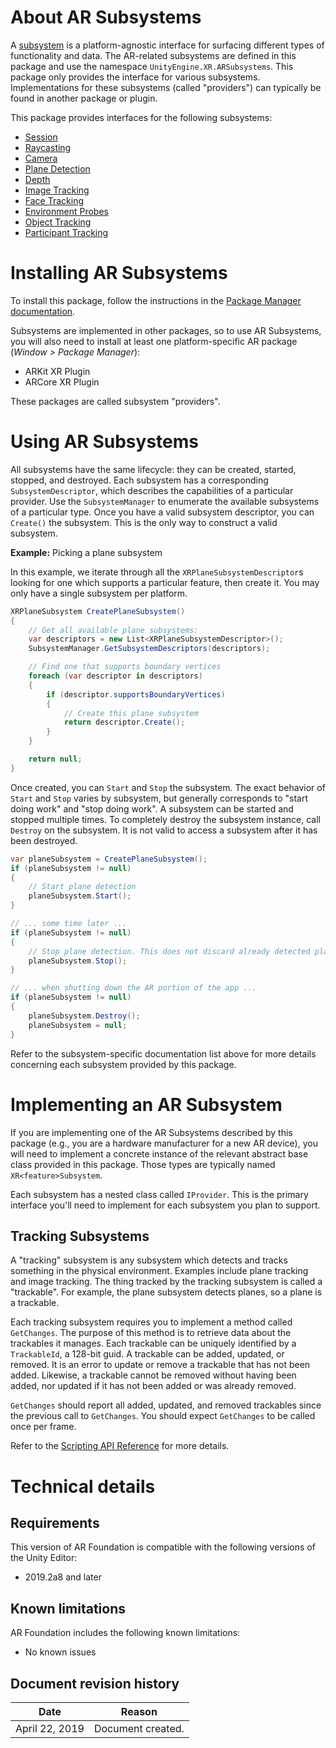 # About AR Subsystems

A [subsystem](https://docs.unity3d.com/ScriptReference/Experimental.Subsystem.html) is a platform-agnostic interface for surfacing different types of functionality and data. The AR-related subsystems are defined in this package and use the namespace `UnityEngine.XR.ARSubsystems`. This package only provides the interface for various subsystems. Implementations for these subsystems (called "providers") can typically be found in another package or plugin.

This package provides interfaces for the following subsystems:

- [Session](session-subsystem.md)
- [Raycasting](raycasting-subsystem.md)
- [Camera](camera-subsystem.md)
- [Plane Detection](plane-subsystem.md)
- [Depth](depth-subsystem.md)
- [Image Tracking](image-tracking.md)
- [Face Tracking](face-tracking.md)
- [Environment Probes](environment-probe-subsystem.md)
- [Object Tracking](object-tracking.md)
- [Participant Tracking](participant-subsystem.md)

# Installing AR Subsystems

To install this package, follow the instructions in the [Package Manager documentation](https://docs.unity3d.com/Packages/com.unity.package-manager-ui@latest/index.html).

Subsystems are implemented in other packages, so to use AR Subsystems, you will also need to install at least one platform-specific AR package (*Window > Package Manager*):

- ARKit XR Plugin
- ARCore XR Plugin

These packages are called subsystem "providers".

# Using AR Subsystems

All subsystems have the same lifecycle: they can be created, started, stopped, and destroyed. Each subsystem has a corresponding `SubsystemDescriptor`, which describes the capabilities of a particular provider. Use the `SubsystemManager` to enumerate the available subsystems of a particular type. Once you have a valid subsystem descriptor, you can `Create()` the subsystem. This is the only way to construct a valid subsystem.

**Example:** Picking a plane subsystem

In this example, we iterate through all the `XRPlaneSubsystemDescriptor`s looking for one which supports a particular feature, then create it. You may only have a single subsystem per platform.

```csharp
XRPlaneSubsystem CreatePlaneSubsystem()
{
    // Get all available plane subsystems:
    var descriptors = new List<XRPlaneSubsystemDescriptor>();
    SubsystemManager.GetSubsystemDescriptors(descriptors);

    // Find one that supports boundary vertices
    foreach (var descriptor in descriptors)
    {
        if (descriptor.supportsBoundaryVertices)
        {
            // Create this plane subsystem
            return descriptor.Create();
        }
    }

    return null;
}
```

Once created, you can `Start` and `Stop` the subsystem. The exact behavior of `Start` and `Stop` varies by subsystem, but generally corresponds to "start doing work" and "stop doing work". A subsystem can be started and stopped multiple times. To completely destroy the subsystem instance, call `Destroy` on the subsystem. It is not valid to access a subsystem after it has been destroyed.

```csharp
var planeSubsystem = CreatePlaneSubsystem();
if (planeSubsystem != null)
{
    // Start plane detection
    planeSubsystem.Start();
}

// ... some time later ...
if (planeSubsystem != null)
{
    // Stop plane detection. This does not discard already detected planes.
    planeSubsystem.Stop();
}

// ... when shutting down the AR portion of the app ...
if (planeSubsystem != null)
{
    planeSubsystem.Destroy();
    planeSubsystem = null;
}
```

Refer to the subsystem-specific documentation list above for more details concerning each subsystem provided by this package.

# Implementing an AR Subsystem

If you are implementing one of the AR Subsystems described by this package (e.g., you are a hardware manufacturer for a new AR device), you will need to implement a concrete instance of the relevant abstract base class provided in this package. Those types are typically named `XR<feature>Subsystem`.

Each subsystem has a nested class called `IProvider`. This is the primary interface you'll need to implement for each subsystem you plan to support.

## Tracking Subsystems

A "tracking" subsystem is any subsystem which detects and tracks something in the physical environment. Examples include plane tracking and image tracking. The thing tracked by the tracking subsystem is called a "trackable". For example, the plane subsystem detects planes, so a plane is a trackable.

Each tracking subsystem requires you to implement a method called `GetChanges`. The purpose of this method is to retrieve data about the trackables it manages. Each trackable can be uniquely identified by a `TrackableId`, a 128-bit guid. A trackable can be added, updated, or removed. It is an error to update or remove a trackable that has not been added. Likewise, a trackable cannot be removed without having been added, nor updated if it has not been added or was already removed.

`GetChanges` should report all added, updated, and removed trackables since the previous call to `GetChanges`. You should expect `GetChanges` to be called once per frame.

Refer to the [Scripting API Reference](../api/) for more details.

# Technical details
## Requirements

This version of AR Foundation is compatible with the following versions of the Unity Editor:

* 2019.2a8 and later

## Known limitations

AR Foundation includes the following known limitations:

* No known issues

## Document revision history

|Date|Reason|
|---|---|
|April 22, 2019|Document created.|